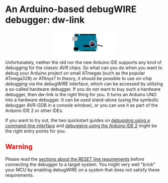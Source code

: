 # An Arduino-based debugWIRE debugger: dw-link

<p align="center">
<img src="https://raw.githubusercontent.com/felias-fogg/dw-link/refs/heads/master/docs/pics/uno-debug2.png" width="40%">
</p>

Unfortunately, neither the old nor the new Arduino IDE supports any kind of debugging for the *classic AVR chips*. So what can you do when you want to debug your Arduino project on small ATmegas (such as the popular ATmega328) or ATtinys? In theory, it should be possible to use *on-chip debugging* via the *debugWIRE* interface, which can be accessed by utilizing a so-called hardware debugger. If you do not want to buy such a hardware debugger, then dw-link is the right thing for you. It turns an Arduino UNO into a hardware debugger. It can be used stand-alone (using the symbolic debugger AVR-GDB in a console window), or you can use it as part of the Arduino IDE 2 or other IDEs. 

If you want to try out, the two quickstart guides on [debugging using a command-line interface](quickstart-AVR-GDB.md) and [debugging using the Arduino IDE 2](quickstart-Arduino-IDE2.md) might be the right entry points for you.

<font color="red">

## Warning

</font>

Please read the [sections about the RESET line requirements](requirements.md#requirements-concerning-the-target-system) before connecting the debugger to a target system. You might very well "brick" your MCU by enabling debugWIRE on a system that does not satisfy these requirements. 
